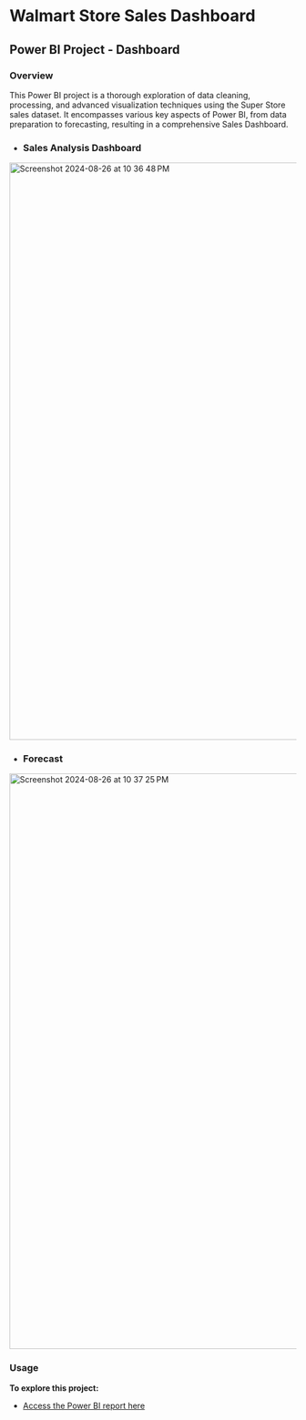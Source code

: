 # Walmart Store Sales Dashboard

## Power BI Project - Dashboard

### Overview

This Power BI project is a thorough exploration of data cleaning, processing, and advanced visualization techniques using the Super Store sales dataset. It encompasses various key aspects of Power BI, from data preparation to forecasting, resulting in a comprehensive Sales Dashboard.

- ### Sales Analysis Dashboard 

<img width="1014" alt="Screenshot 2024-08-26 at 10 36 48 PM" src="https://github.com/user-attachments/assets/9e1a3d65-ab54-48fd-b6fa-4a09cfe1e892">


- ### Forecast

<img width="1011" alt="Screenshot 2024-08-26 at 10 37 25 PM" src="https://github.com/user-attachments/assets/22195265-cfd4-45a8-8e75-69e163abb0fc">

### Usage

**To explore this project:**
- [Access the Power BI report here](https://app.powerbi.com/links/hjM_Cpa8WO?ctid=d1f14348-f1b5-4a09-ac99-7ebf213cbc81&pbi_source=linkShare)


